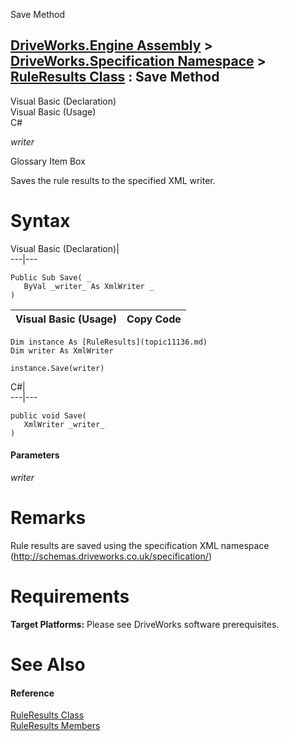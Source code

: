 Save Method   
  
[DriveWorks.Engine Assembly](topic2156.md) > [DriveWorks.Specification Namespace](topic10764.md) > [RuleResults Class](topic11136.md) : Save Method  
---  
  
Visual Basic (Declaration)    
Visual Basic (Usage)    
C# 

_writer_
    

Glossary Item Box

Saves the rule results to the specified XML writer. 

# Syntax

Visual Basic (Declaration)|   
---|---  
      
    
    Public Sub Save( _
       ByVal _writer_ As XmlWriter _
    )   
  
Visual Basic (Usage)| Copy Code  
---|---  
      
    
    Dim instance As [RuleResults](topic11136.md)
    Dim writer As XmlWriter
     
    instance.Save(writer)  
  
C#|   
---|---  
      
    
    public void Save( 
       XmlWriter _writer_
    )  
  
#### Parameters

 _writer_
    

# Remarks

Rule results are saved using the specification XML namespace (http://schemas.driveworks.co.uk/specification/)

# Requirements

**Target Platforms:** Please see DriveWorks software prerequisites.

# See Also

#### Reference

[RuleResults Class](topic11136.md)   
[RuleResults Members](topic11137.md)


